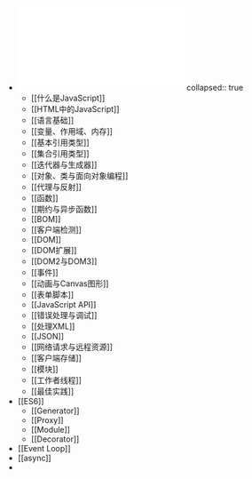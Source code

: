 - ![JavaScript高级程序设计(第4版).pdf](../assets/JavaScript高级程序设计(第4版)_1672654511256_0.pdf)
  collapsed:: true
	- [[什么是JavaScript]]
	- [[HTML中的JavaScript]]
	- [[语言基础]]
	- [[变量、作用域、内存]]
	- [[基本引用类型]]
	- [[集合引用类型]]
	- [[迭代器与生成器]]
	- [[对象、类与面向对象编程]]
	- [[代理与反射]]
	- [[函数]]
	- [[期约与异步函数]]
	- [[BOM]]
	- [[客户端检测]]
	- [[DOM]]
	- [[DOM扩展]]
	- [[DOM2与DOM3]]
	- [[事件]]
	- [[动画与Canvas图形]]
	- [[表单脚本]]
	- [[JavaScript API]]
	- [[错误处理与调试]]
	- [[处理XML]]
	- [[JSON]]
	- [[网络请求与远程资源]]
	- [[客户端存储]]
	- [[模块]]
	- [[工作者线程]]
	- [[最佳实践]]
- [[ES6]]
	- [[Generator]]
	- [[Proxy]]
	- [[Module]]
	- [[Decorator]]
- [[Event Loop]]
- [[async]]
-